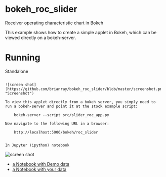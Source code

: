 # bokeh_roc_slider
Receiver operating characteristic chart in Bokeh

This example shows how to create a simple applet in Bokeh, which can
be viewed directly on a bokeh-server.




Running
=======

Standalone
``````````

![screen shot](https://github.com/brianray/bokeh_roc_slider/blob/master/screenshot.png "Screenshot")

To view this applet directly from a bokeh server, you simply need to
run a bokeh-server and point it at the stock example script:

    bokeh-server --script src/slider_roc_app.py

Now navigate to the following URL in a browser:

    http://localhost:5006/bokeh/roc_slider


In Jupyter (ipython) notebook
`````````````````````````````

![screen shot](https://github.com/brianray/bokeh_roc_slider/blob/master/screenshot_notebook.png "Screenshot")

* [a Notebook with Demo data](bokeh_roc_slider_embed.ipynb)
* [a Notebook with your data](bokeh_roc_slider_embed_data.ipynb)


